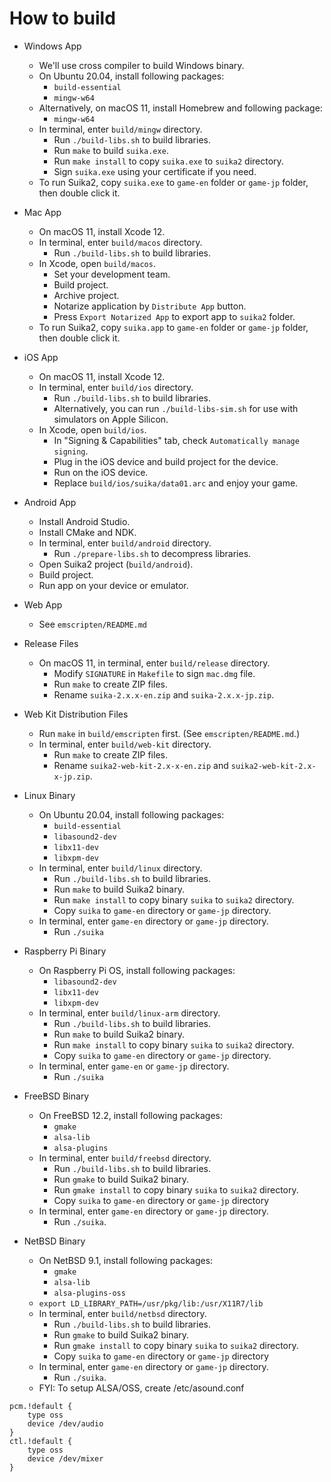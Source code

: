 How to build
============

* Windows App
    * We'll use cross compiler to build Windows binary.
    * On Ubuntu 20.04, install following packages:
        * `build-essential`
        * `mingw-w64`
    * Alternatively, on macOS 11, install Homebrew and following package:
        * `mingw-w64`
    * In terminal, enter `build/mingw` directory.
        * Run `./build-libs.sh` to build libraries.
        * Run `make` to build `suika.exe`.
        * Run `make install` to copy `suika.exe` to `suika2` directory.
        * Sign `suika.exe` using your certificate if you need.
    * To run Suika2, copy `suika.exe` to `game-en` folder or `game-jp` folder, then double click it.

* Mac App
    * On macOS 11, install Xcode 12.
    * In terminal, enter `build/macos` directory.
        * Run `./build-libs.sh` to build libraries.
    * In Xcode, open `build/macos`.
        * Set your development team.
        * Build project.
        * Archive project.
        * Notarize application by `Distribute App` button.
        * Press `Export Notarized App` to export app to `suika2` folder.
    * To run Suika2, copy `suika.app` to `game-en` folder or `game-jp` folder, then double click it.

* iOS App
    * On macOS 11, install Xcode 12.
    * In terminal, enter `build/ios` directory.
        * Run `./build-libs.sh` to build libraries.
        * Alternatively, you can run `./build-libs-sim.sh` for use with simulators on Apple Silicon.
    * In Xcode, open `build/ios`.
        * In "Signing & Capabilities" tab, check `Automatically manage signing`.
        * Plug in the iOS device and build project for the device.
        * Run on the iOS device.
        * Replace `build/ios/suika/data01.arc` and enjoy your game.

* Android App
    * Install Android Studio.
    * Install CMake and NDK.
    * In terminal, enter `build/android` directory.
        * Run `./prepare-libs.sh` to decompress libraries.
    * Open Suika2 project (`build/android`).
    * Build project.
    * Run app on your device or emulator.

* Web App
    * See `emscripten/README.md`

* Release Files
    * On macOS 11, in terminal, enter `build/release` directory.
       * Modify `SIGNATURE` in `Makefile` to sign `mac.dmg` file.
       * Run `make` to create ZIP files.
       * Rename `suika-2.x.x-en.zip` and `suika-2.x.x-jp.zip`.

* Web Kit Distribution Files
    * Run `make` in `build/emscripten` first. (See `emscripten/README.md`.)
    * In terminal, enter `build/web-kit` directory.
        * Run `make` to create ZIP files.
        * Rename `suika2-web-kit-2.x-x-en.zip` and `suika2-web-kit-2.x-x-jp.zip`.

* Linux Binary
    * On Ubuntu 20.04, install following packages:
        * `build-essential`
        * `libasound2-dev`
        * `libx11-dev`
        * `libxpm-dev`
    * In terminal, enter `build/linux` directory.
        * Run `./build-libs.sh` to build libraries.
        * Run `make` to build Suika2 binary.
        * Run `make install` to copy binary `suika` to `suika2` directory.
        * Copy `suika` to `game-en` directory or `game-jp` directory.
    * In terminal, enter `game-en` directory or `game-jp` directory.
        * Run `./suika`

* Raspberry Pi Binary
    * On Raspberry Pi OS, install following packages:
        * `libasound2-dev`
        * `libx11-dev`
        * `libxpm-dev`
    * In terminal, enter `build/linux-arm` directory.
        * Run `./build-libs.sh` to build libraries.
        * Run `make` to build Suika2 binary.
        * Run `make install` to copy binary `suika` to `suika2` directory.
        * Copy `suika` to `game-en` directory or `game-jp` directory.
    * In terminal, enter `game-en` or `game-jp` directory.
        * Run `./suika`

* FreeBSD Binary
    * On FreeBSD 12.2, install following packages:
        * `gmake`
        * `alsa-lib`
        * `alsa-plugins`
    * In terminal, enter `build/freebsd` directory.
        * Run `./build-libs.sh` to build libraries.
        * Run `gmake` to build Suika2 binary.
        * Run `gmake install` to copy binary `suika` to `suika2` directory.
        * Copy `suika` to `game-en` directory or `game-jp` directory
    * In terminal, enter `game-en` directory or `game-jp` directory.
        * Run `./suika`.

* NetBSD Binary
    * On NetBSD 9.1, install following packages:
        * `gmake`
        * `alsa-lib`
        * `alsa-plugins-oss`
    * `export LD_LIBRARY_PATH=/usr/pkg/lib:/usr/X11R7/lib`
    * In terminal, enter `build/netbsd` directory.
        * Run `./build-libs.sh` to build libraries.
        * Run `gmake` to build Suika2 binary.
        * Run `gmake install` to copy binary `suika` to `suika2` directory.
        * Copy `suika` to `game-en` directory or `game-jp` directory
    * In terminal, enter `game-en` directory or `game-jp` directory.
        * Run `./suika`.
    * FYI: To setup ALSA/OSS, create /etc/asound.conf
```
pcm.!default {
    type oss
    device /dev/audio
}
ctl.!default {
    type oss
    device /dev/mixer
}
```
